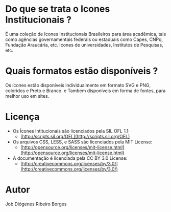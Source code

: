 # Do que se trata o Icones Institucionais ?

É uma coleção de Icones Institucionais Brasileiros para área acadêmica, tais como agẽncias governamentais federais ou estaduais como Capes, CNPq, Fundação Araucária, etc. Icones de universidades, Institutos de Pesquisas, etc.

# Quais formatos estão disponíveis ?

Os ícones estão disponíveis individualmente em formato SVG e PNG, coloridos e Preto e Branco. e Tambem disponíveis em forma de fontes, para melhor uso em sites.

# Licença

- Os Ícones Intitucionais são licenciados pela  SIL OFL 1.1:
  - [http://scripts.sil.org/OFL](http://scripts.sil.org/OFL)
- Os arquivos CSS, LESS, e SASS são licenciados pela MIT License:
  - [http://opensource.org/licenses/mit-license.html](http://opensource.org/licenses/mit-license.html)
- A documentação é licenciada pela CC BY 3.0 License:
  - [http://creativecommons.org/licenses/by/3.0/](http://creativecommons.org/licenses/by/3.0/)

# Autor

Job Diógenes Ribeiro Borges
